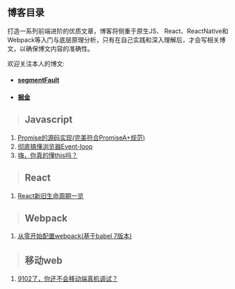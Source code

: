 ## 博客目录


打造一系列前端进阶的优质文章，博客将侧重于原生JS、 React、ReactNative和Webpack等入门与底层原理分析，只有在自己实践和深入理解后，才会写相关博文，以确保博文内容的准确性。

欢迎关注本人的博文:

- #### [segmentFault](https://segmentfault.com/u/liuyan666/articles)
- #### [掘金](https://juejin.im/user/5c6256596fb9a049bd42c770/posts)

> ## Javascript

1. [Promise的源码实现(完美符合PromiseA+规范)](https://github.com/YvetteLau/Blog/issues/2)
2. [彻底搞懂浏览器Event-loop](https://github.com/YvetteLau/Blog/issues/4)
3. [嗨，你真的懂this吗？](https://github.com/YvetteLau/Blog/issues/6)

> ## React

1. [React新旧生命周期一览](https://github.com/YvetteLau/Blog/issues/3)


> ## Webpack

1. [从零开始配置webpack(基于babel 7版本)](https://github.com/YvetteLau/Blog/issues/1)

> ## 移动web

1. [9102了，你还不会移动端真机调试？](https://github.com/YvetteLau/Blog/issues/5)
